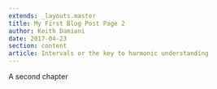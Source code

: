 ```yaml
---
extends: _layouts.master
title: My First Blog Post Page 2
author: Keith Damiani
date: 2017-04-23
section: content
article: Intervals or the key to harmonic understanding
---
```


A second chapter